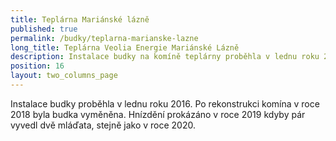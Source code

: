 ```yaml
---
title: Teplárna Mariánské lázně
published: true
permalink: /budky/teplarna-marianske-lazne
long_title: Teplárna Veolia Energie Mariánské Lázně
description: Instalace budky na komíně teplárny proběhla v lednu roku 2016.
position: 16
layout: two_columns_page
---
```

Instalace budky proběhla v lednu roku 2016. Po rekonstrukci komína v roce 2018 byla budka vyměněna. Hnízdění prokázáno v roce 2019 kdyby pár vyvedl dvě mláďata, stejně jako v roce 2020.
